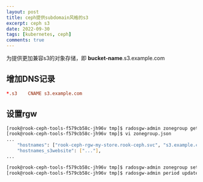 ```yaml
---
layout: post
title: ceph提供subdomain风格的s3
excerpt: ceph s3
date: 2022-09-30
tags: [kubernetes, ceph]
comments: true
---
```


为提供更加兼容s3的对象存储，即 **bucket-name**.s3.example.com

## 增加DNS记录

```conf
*.s3    CNAME s3.example.com
```

## 设置rgw

```bash
[rook@rook-ceph-tools-f579cb58c-jh96v tmp]$ radosgw-admin zonegroup get > zonegroup.json
[rook@rook-ceph-tools-f579cb58c-jh96v tmp]$ vi zonegroup.json
...
    "hostnames": ["rook-ceph-rgw-my-store.rook-ceph.svc", "s3.example.com"],
    "hostnames_s3website": ["..."],
...

[rook@rook-ceph-tools-f579cb58c-jh96v tmp]$ radosgw-admin zonegroup set --infile zonegroup.json
[rook@rook-ceph-tools-f579cb58c-jh96v tmp]$ radosgw-admin period update --commit
```